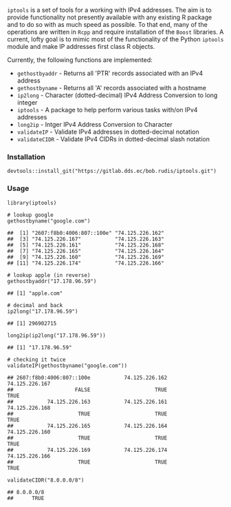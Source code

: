 `iptools` is a set of tools for a working with IPv4 addresses. The aim is to provide functionality not presently available with any existing R package and to do so with as much speed as possible. To that end, many of the operations are written in `Rcpp` and require installation of the `Boost` libraries. A current, lofty goal is to mimic most of the functionality of the Python `iptools` module and make IP addresses first class R objects.

Currently, the following functions are implemented:

-   `gethostbyaddr` - Returns all 'PTR' records associated with an IPv4 address
-   `gethostbyname` - Returns all 'A' records associated with a hostname
-   `ip2long` - Character (dotted-decimal) IPv4 Address Conversion to long integer
-   `iptools` - A package to help perform various tasks with/on IPv4 addresses
-   `long2ip` - Intger IPv4 Address Conversion to Character
-   `validateIP` - Validate IPv4 addresses in dotted-decimal notation
-   `validateCIDR` - Validate IPv4 CIDRs in dotted-decimal slash notation

### Installation

``` {.r}
devtools::install_git("https://gitlab.dds.ec/bob.rudis/iptools.git")
```

### Usage

``` {.r}
library(iptools)

# lookup google
gethostbyname("google.com")
```

    ##  [1] "2607:f8b0:4006:807::100e" "74.125.226.162"          
    ##  [3] "74.125.226.167"           "74.125.226.163"          
    ##  [5] "74.125.226.161"           "74.125.226.168"          
    ##  [7] "74.125.226.165"           "74.125.226.164"          
    ##  [9] "74.125.226.160"           "74.125.226.169"          
    ## [11] "74.125.226.174"           "74.125.226.166"

``` {.r}
# lookup apple (in reverse)
gethostbyaddr("17.178.96.59")
```

    ## [1] "apple.com"

``` {.r}
# decimal and back
ip2long("17.178.96.59")
```

    ## [1] 296902715

``` {.r}
long2ip(ip2long("17.178.96.59"))
```

    ## [1] "17.178.96.59"

``` {.r}
# checking it twice
validateIP(gethostbyname("google.com"))
```

    ## 2607:f8b0:4006:807::100e           74.125.226.162           74.125.226.167 
    ##                    FALSE                     TRUE                     TRUE 
    ##           74.125.226.163           74.125.226.161           74.125.226.168 
    ##                     TRUE                     TRUE                     TRUE 
    ##           74.125.226.165           74.125.226.164           74.125.226.160 
    ##                     TRUE                     TRUE                     TRUE 
    ##           74.125.226.169           74.125.226.174           74.125.226.166 
    ##                     TRUE                     TRUE                     TRUE

``` {.r}
validateCIDR("8.0.0.0/8")
```

    ## 8.0.0.0/8 
    ##      TRUE
